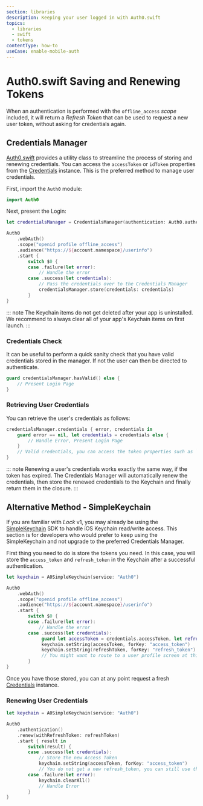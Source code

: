 ```yaml
---
section: libraries
description: Keeping your user logged in with Auth0.swift
topics:
  - libraries
  - swift
  - tokens
contentType: how-to
useCase: enable-mobile-auth
---
```


# Auth0.swift Saving and Renewing Tokens

When an authentication is performed with the `offline_access` <dfn data-key="scope">scope</dfn> included, it will return a <dfn data-key="refresh-token">Refresh Token</dfn> that can be used to request a new user token, without asking for credentials again.

## Credentials Manager

[Auth0.swift](https://github.com/auth0/Auth0.swift) provides a utility class to streamline the process of storing and renewing credentials. You can access the `accessToken` or `idToken` properties from the [Credentials](https://github.com/auth0/Auth0.swift/blob/master/Auth0/Credentials.swift) instance. This is the preferred method to manage user credentials.

First, import the `Auth0` module:

```swift
import Auth0
```

Next, present the Login:

```swift
let credentialsManager = CredentialsManager(authentication: Auth0.authentication())

Auth0
    .webAuth()
    .scope("openid profile offline_access")
    .audience("https://${account.namespace}/userinfo")
    .start {
        switch $0 {
        case .failure(let error):
            // Handle the error
        case .success(let credentials):
            // Pass the credentials over to the Credentials Manager
            credentialsManager.store(credentials: credentials)
        }
}
```

::: note
The Keychain items do not get deleted after your app is uninstalled. We recommend to always clear all of your app's Keychain items on first launch.
:::

### Credentials Check

It can be useful to perform a quick sanity check that you have valid credentials stored in the manager. If not the user can then be directed to authenticate.

```swift
guard credentialsManager.hasValid() else {
    // Present Login Page
}
```

### Retrieving User Credentials

You can retrieve the user's credentials as follows:

```swift
credentialsManager.credentials { error, credentials in
    guard error == nil, let credentials = credentials else {
        // Handle Error, Present Login Page
    }
    // Valid credentials, you can access the token properties such as `idToken`, `accessToken`.
}
```

::: note
Renewing a user's credentials works exactly the same way, if the token has expired. The Credentials Manager will automatically renew the credentials, then store the renewed credentials to the Keychain and finally return them in the closure.
:::

## Alternative Method - SimpleKeychain

If you are familiar with <dfn data-key="lock">Lock</dfn> v1, you may already be using the [SimpleKeychain](https://github.com/auth0/SimpleKeychain) SDK to handle iOS Keychain read/write access. This section is for developers who would prefer to keep using the SimpleKeychain and not upgrade to the preferred Credentials Manager.

First thing you need to do is store the tokens you need. In this case, you will store the `access_token` and `refresh_token` in the Keychain after a successful authentication.

```swift
let keychain = A0SimpleKeychain(service: "Auth0")

Auth0
    .webAuth()
    .scope("openid profile offline_access")
    .audience("https://${account.namespace}/userinfo")
    .start {
        switch $0 {
        case .failure(let error):
            // Handle the error
        case .success(let credentials):
             guard let accessToken = credentials.accessToken, let refreshToken = credentials.refreshToken else { // Handle Error }
             keychain.setString(accessToken, forKey: "access_token")
             keychain.setString(refreshToken, forKey: "refresh_token")
             // You might want to route to a user profile screen at this point
        }
}
```

Once you have those stored, you can at any point request a fresh [Credentials](https://github.com/auth0/Auth0.swift/blob/master/Auth0/Credentials.swift) instance.

### Renewing User Credentials

```swift
let keychain = A0SimpleKeychain(service: "Auth0")

Auth0
    .authentication()
    .renew(withRefreshToken: refreshToken)
    .start { result in
        switch(result) {
        case .success(let credentials):
            // Store the new Access Token
            keychain.setString(accessToken, forKey: "access_token")
            // You do not get a new refresh_token, you can still use the one you originally had
        case .failure(let error):
            keychain.clearAll()
            // Handle Error
        }
}
```
